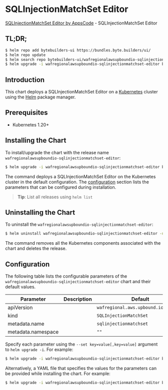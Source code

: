 # SQLInjectionMatchSet Editor

[SQLInjectionMatchSet Editor by AppsCode](https://byte.builders) - SQLInjectionMatchSet Editor

## TL;DR;

```bash
$ helm repo add bytebuilders-ui https://bundles.byte.builders/ui/
$ helm repo update
$ helm search repo bytebuilders-ui/wafregionalawsupboundio-sqlinjectionmatchset-editor --version=v0.4.18
$ helm upgrade -i wafregionalawsupboundio-sqlinjectionmatchset-editor bytebuilders-ui/wafregionalawsupboundio-sqlinjectionmatchset-editor -n default --create-namespace --version=v0.4.18
```

## Introduction

This chart deploys a SQLInjectionMatchSet Editor on a [Kubernetes](http://kubernetes.io) cluster using the [Helm](https://helm.sh) package manager.

## Prerequisites

- Kubernetes 1.20+

## Installing the Chart

To install/upgrade the chart with the release name `wafregionalawsupboundio-sqlinjectionmatchset-editor`:

```bash
$ helm upgrade -i wafregionalawsupboundio-sqlinjectionmatchset-editor bytebuilders-ui/wafregionalawsupboundio-sqlinjectionmatchset-editor -n default --create-namespace --version=v0.4.18
```

The command deploys a SQLInjectionMatchSet Editor on the Kubernetes cluster in the default configuration. The [configuration](#configuration) section lists the parameters that can be configured during installation.

> **Tip**: List all releases using `helm list`

## Uninstalling the Chart

To uninstall the `wafregionalawsupboundio-sqlinjectionmatchset-editor`:

```bash
$ helm uninstall wafregionalawsupboundio-sqlinjectionmatchset-editor -n default
```

The command removes all the Kubernetes components associated with the chart and deletes the release.

## Configuration

The following table lists the configurable parameters of the `wafregionalawsupboundio-sqlinjectionmatchset-editor` chart and their default values.

|     Parameter      | Description |                     Default                     |
|--------------------|-------------|-------------------------------------------------|
| apiVersion         |             | <code>wafregional.aws.upbound.io/v1beta1</code> |
| kind               |             | <code>SQLInjectionMatchSet</code>               |
| metadata.name      |             | <code>sqlinjectionmatchset</code>               |
| metadata.namespace |             | <code>""</code>                                 |


Specify each parameter using the `--set key=value[,key=value]` argument to `helm upgrade -i`. For example:

```bash
$ helm upgrade -i wafregionalawsupboundio-sqlinjectionmatchset-editor bytebuilders-ui/wafregionalawsupboundio-sqlinjectionmatchset-editor -n default --create-namespace --version=v0.4.18 --set apiVersion=wafregional.aws.upbound.io/v1beta1
```

Alternatively, a YAML file that specifies the values for the parameters can be provided while
installing the chart. For example:

```bash
$ helm upgrade -i wafregionalawsupboundio-sqlinjectionmatchset-editor bytebuilders-ui/wafregionalawsupboundio-sqlinjectionmatchset-editor -n default --create-namespace --version=v0.4.18 --values values.yaml
```

